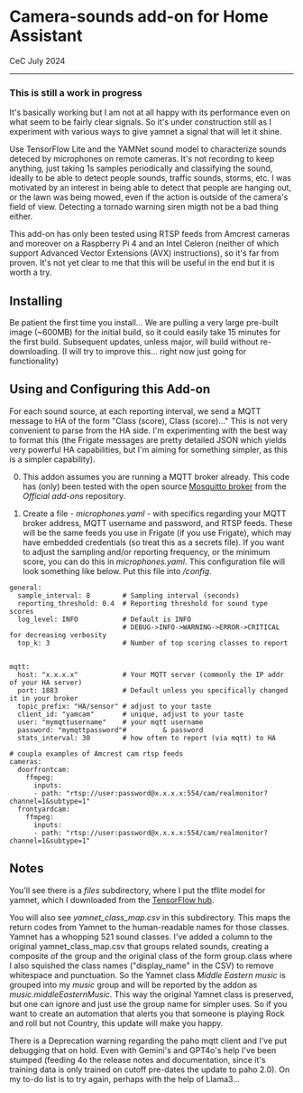 # Camera-sounds add-on for Home Assistant
CeC
July 2024

---

### This is still a work in progress
It's basically working but I am not at all happy with its performance even on what seem
to be fairly clear signals.  So it's under construction still as I experiment with
various ways to give yamnet a signal that will let it shine.

Use TensorFlow Lite and the YAMNet sound model to characterize 
sounds deteced by  microphones on remote cameras.
It's not recording to keep anything, just taking 1s samples periodically and classifying
the sound, ideally to be able to detect people sounds, traffic sounds, storms, etc.
I was motivated by an interest in being able to detect that people are hanging out,
or the lawn was being mowed, even if the action is outside of the camera's field of
view.  Detecting a tornado 
warning siren migth not be a bad thing either.

This add-on has only been tested using RTSP feeds from Amcrest
cameras and moreover on a Raspberry Pi 4 and an Intel Celeron
(neither of which support Advanced Vector
Extensions (AVX) instructions), so it's far from proven.  It's not yet clear
to me that this will be useful in the end but it is worth a try.

## Installing
Be patient the first time you install...  We are pulling a very large pre-built
image (~600MB) for the initial build, so it could easily take 15 minutes for the
first build.  Subsequent updates, unless major, will build without re-downloading.
(I will try to improve this...  right now just going for functionality)

## Using and Configuring this Add-on

For each sound source, at each reporting interval,
we send a MQTT  message to HA of the form "Class (score), Class (score)..."
This is not very convenient to parse from the HA side. I'm experimenting with
the best way to format this (the Frigate messages are pretty detailed JSON
which yields very powerful HA capabilities, but I'm aiming for something
simpler, as this is a simpler capability).

0. This addon assumes you are running a MQTT broker already. This code
has (only) been tested with the open source
[Mosquitto broker](https://github.com/home-assistant/addons/tree/master/mosquitto) 
from the *Official add-ons* repository.

1. Create a file -  *microphones.yaml* - with specifics regarding your MQTT broker address,
MQTT username and password, and RTSP feeds. These will be the same feeds you use
in Frigate (if you use Frigate), which may have embedded credentials
(so treat this as a secrets file). If you want to adjust the sampling and/or
reporting frequency, or the minimum score, you can do this in *microphones.yaml*.
This configuration file will look something like below. Put this file into */config*.

```
general:
  sample_interval: 8        # Sampling interval (seconds)
  reporting_threshold: 0.4  # Reporting threshold for sound type scores
  log_level: INFO           # Default is INFO
                            # DEBUG->INFO->WARNING->ERROR->CRITICAL for decreasing verbosity
  top_k: 3                  # Number of top scoring classes to report


mqtt:
  host: "x.x.x.x"           # Your MQTT server (commonly the IP addr of your HA server)
  port: 1883                # Default unless you specifically changed it in your broker
  topic_prefix: "HA/sensor" # adjust to your taste
  client_id: "yamcam"       # unique, adjust to your taste
  user: "mymqttusername"    # your mqtt username 
  password: "mymqttpassword"#         & password
  stats_interval: 30        # how often to report (via mqtt) to HA

# coupla examples of Amcrest cam rtsp feeds
cameras:
  doorfrontcam:
    ffmpeg:
      inputs:
      - path: "rtsp://user:password@x.x.x.x:554/cam/realmonitor?channel=1&subtype=1"
  frontyardcam:
    ffmpeg:
      inputs:
      - path: "rtsp://user:password@x.x.x.x:554/cam/realmonitor?channel=1&subtype=1"
```


## Notes

You'll see there is a *files* subdirectory, where I put the tflite model for yamnet,
which I downloaded from the
[TensorFlow hub](https://www.kaggle.com/models/google/yamnet/tfLite/classification-tflite/1?lite-format=tflite&tfhub-redirect=true).

You will also see *yamnet_class_map.csv* in this subdirectory. This maps the
return codes from Yamnet to the human-readable names for those classes. Yamnet has
a whopping 521 sound classes.  I've added a column to the original yamnet_class_map.csv
that groups related sounds, creating a composite of the group and the original class of the
form group.class where I also squished the class names ("display_name" in the CSV)
to remove whitespace and punctuation.
So the Yamnet class *Middle Eastern music* is grouped into
my *music* group and will be reported by the addon as *music.middleEasternMusic*.
This way the original Yamnet class is preserved, but one can ignore and just use the
group name for simpler uses.  So if you want to create an automation that alerts you
that someone is playing Rock and roll but not Country, this update will make you happy.

There is a Deprecation warning regarding the paho mqtt client and I've 
put debugging that on hold. Even with Gemini's and GPT4o's help I've been stumped
(feeding 4o the release notes and documentation, since it's training data  is only trained on
cutoff pre-dates the update to paho 2.0). On my to-do list is to try again,
perhaps with the help of Llama3... 


